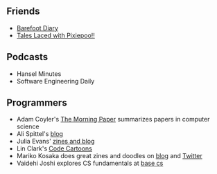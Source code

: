 ## Friends

- [Barefoot Diary](http://barefootdiary.com/)
- [Tales Laced with Pixiepoo!!](https://taleslacedwithpixiepoo.wordpress.com/)

## Podcasts

- Hansel Minutes
- Software Engineering Daily

## Programmers

- Adam Coyler's [The Morning Paper](https://blog.acolyer.org/) summarizes papers in computer science
- Ali Spittel's [blog](https://zen-of-programming.com/)
- Julia Evans' [zines and blog](https://jvns.ca/)
- Lin Clark's [Code Cartoons](https://code-cartoons.com/)
- Mariko Kosaka does great zines and doodles on [blog](https://kosamari.com/)  and [Twitter](https://twitter.com/kosamari)
- Vaidehi Joshi explores CS fundamentals at [base cs](https://medium.com/basecs)